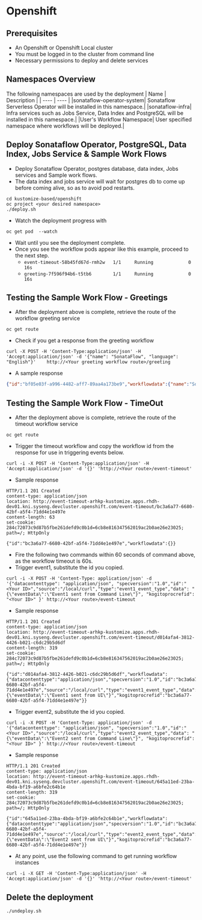 # Openshift

## Prerequisites
* An Openshift or Openshift Local cluster
* You must be logged in to the cluster from command line
* Necessary permissions to deploy and delete services

## Namespaces Overview
The following namespaces are used by the deployment
| Name | Description |
| ---- | ---- |
|sonataflow-operator-system| Sonataflow Serverless Operator will be installed in this namespace.|
|sonataflow-infra| Infra services such as Jobs Service, Data Index and PostgreSQL will be installed in this namespace.|
|User's Workflow Namespace| User specified namespace where workflows will be deployed.|

## Deploy Sonataflow Operator, PostgreSQL, Data Index, Jobs Service & Sample Work Flows
* Deploy Sonataflow Operator, postgres database, data index, Jobs services and Sample work flows.
* The data index and jobs service will wait for postgres db to come up before coming alive, so as to avoid pod restarts.
```shell
cd kustomize-based/openshift
oc project <your desired namespace>
./deploy.sh
```
* Watch the deployment progress with
```shell
oc get pod  --watch
```
* Wait until you see the deployment complete.
* Once you see the workflow pods appear like this example, proceed to the next step. 
    * `event-timeout-58b45fd67d-rmh2w   1/1     Running             0          16s`
    * `greeting-7f596f94b6-t5tb6        1/1     Running             0          16s`

## Testing the Sample Work Flow - Greetings
* After the deployment above is complete, retrieve the route of the workflow greeting service
```shell
oc get route
```

* Check if you get a response from the greeting workflow 
```shell
curl -X POST -H 'Content-Type:application/json' -H 'Accept:application/json' -d '{"name": "SonataFlow", "language": "English"}'    http://<Your greeting workflow route>/greeting
```

* A sample response
```json
{"id":"bf05e03f-a996-4482-aff7-89aa4a173be9","workflowdata":{"name":"SonataFlow","language":"English","greeting":"Hello from JSON Workflow, "}}
```

## Testing the Sample Work Flow - TimeOut
* After the deployment above is complete, retrieve the route of the timeout workflow service
```shell
oc get route
```

* Trigger the timeout workflow and copy the workflow id from the response for use in triggering events below.
```shell
curl -i -X POST -H 'Content-Type:application/json' -H 'Accept:application/json' -d '{}' 'http://<Your route>/event-timeout'
```

* Sample response
```shell
HTTP/1.1 201 Created
content-type: application/json
location: http://event-timeout-arhkp-kustomize.apps.rhdh-dev01.kni.syseng.devcluster.openshift.com/event-timeout/bc3a6a77-6680-42bf-a5f4-71dd4e1e497e
content-length: 63
set-cookie: 284c72073c9d87b5fbe261defd9c0b1d=6cb8e816347562019ac2b0ae26e23025; path=/; HttpOnly

{"id":"bc3a6a77-6680-42bf-a5f4-71dd4e1e497e","workflowdata":{}}
```

* Fire the following two commands within 60 seconds of command above, as the workflow timeout is 60s. 
* Trigger event1, substitute the id you copied.
```shell
curl -i -X POST -H 'Content-Type: application/json' -d '{"datacontenttype": "application/json", "specversion":"1.0","id":"<Your ID>","source":"/local/curl","type":"event1_event_type","data": "{\"eventData\":\"Event1 sent from Command Line\"}", "kogitoprocrefid": "<Your ID>" }' http://<Your route>/event-timeout
```

* Sample response
```shell
HTTP/1.1 201 Created
content-type: application/json
location: http://event-timeout-arhkp-kustomize.apps.rhdh-dev01.kni.syseng.devcluster.openshift.com/event-timeout/d014afa4-3812-4426-b021-c6dc29b5d6df
content-length: 319
set-cookie: 284c72073c9d87b5fbe261defd9c0b1d=6cb8e816347562019ac2b0ae26e23025; path=/; HttpOnly

{"id":"d014afa4-3812-4426-b021-c6dc29b5d6df","workflowdata":{"datacontenttype":"application/json","specversion":"1.0","id":"bc3a6a77-6680-42bf-a5f4-71dd4e1e497e","source":"/local/curl","type":"event1_event_type","data":"{\"eventData\":\"Event1 sent from UI\"}","kogitoprocrefid":"bc3a6a77-6680-42bf-a5f4-71dd4e1e497e"}}
```

* Trigger event2, substitute the id you copied.
```shell
curl -i -X POST -H 'Content-Type: application/json' -d '{"datacontenttype": "application/json", "specversion":"1.0","id":"<Your ID>","source":"/local/curl","type":"event2_event_type","data": "{\"eventData\":\"Event2 sent from Command Line\"}", "kogitoprocrefid": "<Your ID>" }' http://<Your route>/event-timeout
```

* Sample response
```shell
HTTP/1.1 201 Created
content-type: application/json
location: http://event-timeout-arhkp-kustomize.apps.rhdh-dev01.kni.syseng.devcluster.openshift.com/event-timeout/645a11ed-23ba-4bda-bf19-a6bfe2c64b1e
content-length: 319
set-cookie: 284c72073c9d87b5fbe261defd9c0b1d=6cb8e816347562019ac2b0ae26e23025; path=/; HttpOnly

{"id":"645a11ed-23ba-4bda-bf19-a6bfe2c64b1e","workflowdata":{"datacontenttype":"application/json","specversion":"1.0","id":"bc3a6a77-6680-42bf-a5f4-71dd4e1e497e","source":"/local/curl","type":"event2_event_type","data":"{\"eventData\":\"Event2 sent from UI\"}","kogitoprocrefid":"bc3a6a77-6680-42bf-a5f4-71dd4e1e497e"}}
```

* At any point, use the following command to get running workflow instances
```shell
curl -i -X GET -H 'Content-Type:application/json' -H 'Accept:application/json' -d '{}' 'http://<Your route>/event-timeout'
```

## Delete the deployment
```shell
./undeploy.sh
```